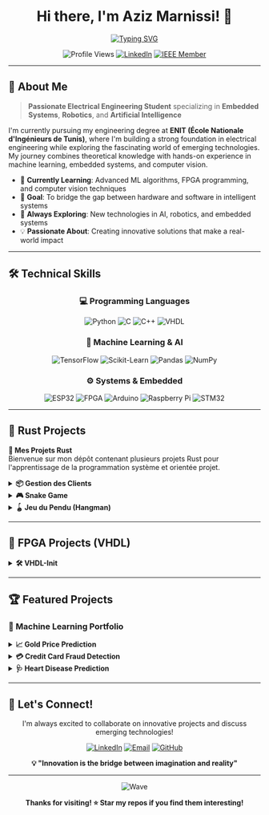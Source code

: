 <div align="center">
  <h1>Hi there, I'm Aziz Marnissi! 👋</h1>

  [![Typing SVG](https://readme-typing-svg.herokuapp.com?font=Fira+Code&pause=1000&color=2E8B57&center=true&vCenter=true&width=600&lines=Aspiring+Electrical+Engineer+%7C+ENIT;Embedded+Systems+%26+Robotics+Enthusiast;Machine+Learning+%7C+AI+%7C+Deep+Learning;Python+%7C+C%2FC%2B%2B+%7C+VHDL+%7C+FPGA;Computer+Vision+%26+Data+Science)](https://git.io/typing-svg)

  ![Profile Views](https://komarev.com/ghpvc/?username=azizmarnissi&color=brightgreen&style=flat-square)
  [![LinkedIn](https://img.shields.io/badge/-LinkedIn-0077B5?style=flat-square&logo=linkedin&logoColor=white)](https://www.linkedin.com/in/aziz-marnissi)
  [![IEEE Member](https://img.shields.io/badge/IEEE-Member-00629B?style=flat-square&logo=ieee&logoColor=white)](https://www.ieee.org/)
</div>

---

## 🚀 About Me

> **Passionate Electrical Engineering Student** specializing in **Embedded Systems**, **Robotics**, and **Artificial Intelligence**

I'm currently pursuing my engineering degree at **ENIT (École Nationale d'Ingénieurs de Tunis)**, where I'm building a strong foundation in electrical engineering while exploring the fascinating world of emerging technologies. My journey combines theoretical knowledge with hands-on experience in machine learning, embedded systems, and computer vision.

- 🔬 **Currently Learning**: Advanced ML algorithms, FPGA programming, and computer vision techniques
- 🎯 **Goal**: To bridge the gap between hardware and software in intelligent systems
- 🌱 **Always Exploring**: New technologies in AI, robotics, and embedded systems
- 💡 **Passionate About**: Creating innovative solutions that make a real-world impact

---

## 🛠️ Technical Skills

<div align="center">

### 💻 Programming Languages

![Python](https://img.shields.io/badge/Python-3776AB?style=for-the-badge&logo=python&logoColor=white)
![C](https://img.shields.io/badge/C-00599C?style=for-the-badge&logo=c&logoColor=white)
![C++](https://img.shields.io/badge/C++-00599C?style=for-the-badge&logo=cplusplus&logoColor=white)
![VHDL](https://img.shields.io/badge/VHDL-FFA500?style=for-the-badge&logo=verilog&logoColor=white)

### 🤖 Machine Learning & AI

![TensorFlow](https://img.shields.io/badge/TensorFlow-FF6F00?style=for-the-badge&logo=tensorflow&logoColor=white)
![Scikit-Learn](https://img.shields.io/badge/scikit--learn-F7931E?style=for-the-badge&logo=scikit-learn&logoColor=white)
![Pandas](https://img.shields.io/badge/pandas-150458?style=for-the-badge&logo=pandas&logoColor=white)
![NumPy](https://img.shields.io/badge/numpy-013243?style=for-the-badge&logo=numpy&logoColor=white)

### ⚙️ Systems & Embedded

![ESP32](https://img.shields.io/badge/ESP32-3C3C3C?style=for-the-badge&logo=espressif&logoColor=white)
![FPGA](https://img.shields.io/badge/FPGA-FF6C37?style=for-the-badge&logo=xilinx&logoColor=white)
![Arduino](https://img.shields.io/badge/Arduino-00979D?style=for-the-badge&logo=arduino&logoColor=white)
![Raspberry Pi](https://img.shields.io/badge/Raspberry%20Pi-A22846?style=for-the-badge&logo=raspberry-pi&logoColor=white)
![STM32](https://img.shields.io/badge/STM32-03234B?style=for-the-badge&logo=STMicroelectronics&logoColor=white)

</div>

---

## 🦀 Rust Projects

**🚀 Mes Projets Rust**  
Bienvenue sur mon dépôt contenant plusieurs projets Rust pour l'apprentissage de la programmation système et orientée projet.

<details>
<summary><strong>📦 Gestion des Clients</strong></summary>

**Description**: Un système CRUD pour gérer les employés et leurs enfants  
**Technologies**:  
- Utilisation avancée des structs et Vec  
- Lecture/écriture de fichiers  
- Architecture modulaire en Rust  
</details>

<details>
<summary><strong>🎮 Snake Game</strong></summary>

**Description**: Jeu Snake en 2D avec piston_window  
**Technologies**:  
- Bibliothèque graphique piston_window  
- Gestion des entrées utilisateur  
- Logique de jeu en Rust pur  
</details>

<details>
<summary><strong>🪀 Jeu du Pendu (Hangman)</strong></summary>

**Description**: Jeu de devinette de mots en CLI  
**Technologies**:  
- Gestion des chaînes de caractères  
- Boucles et conditions complexes  
- Interface console interactive  
</details>

---

## 🔌 FPGA Projects (VHDL)

<details>
<summary><strong>🛠️ VHDL-Init</strong></summary>

**Repo**: [github.com/Aziz-Marnissi/VHDL-Init](https://github.com/Aziz-Marnissi/VHDL-Init)  
**Description**: Collection de projets VHDL de base pour apprendre le développement sur FPGA avec Xilinx Vivado / ModelSim.  
**Contenu** :
- Portes logiques (AND, OR, XOR…)
- Compteur 4 bits
- Afficheur 7 segments
- Multiplexeurs / Démultiplexeurs
- Machine à états

</details>

---

## 🏆 Featured Projects

### 🥇 Machine Learning Portfolio

<details>
<summary><strong>📈 Gold Price Prediction</strong></summary>
ML model predicting Gold ETF prices with Random Forest Regressor (Python, Pandas, Scikit-learn)
</details>

<details>
<summary><strong>💳 Credit Card Fraud Detection</strong></summary>
Imbalanced classification problem solved with Logistic Regression (Python, Seaborn, Matplotlib)
</details>

<details>
<summary><strong>🩺 Heart Disease Prediction</strong></summary>
Healthcare ML model with clinical data preprocessing (Scikit-learn, Pandas)
</details>

---

## 🤝 Let's Connect!

<div align="center">

I'm always excited to collaborate on innovative projects and discuss emerging technologies!

[![LinkedIn](https://img.shields.io/badge/LinkedIn-0077B5?style=for-the-badge&logo=linkedin&logoColor=white)](https://www.linkedin.com/in/aziz-marnissi)
[![Email](https://img.shields.io/badge/Email-D14836?style=for-the-badge&logo=gmail&logoColor=white)](mailto:aziz.marnissi@example.com)
[![GitHub](https://img.shields.io/badge/GitHub-100000?style=for-the-badge&logo=github&logoColor=white)](https://github.com/azizmarnissi)

**💡 "Innovation is the bridge between imagination and reality"**

</div>

---

<div align="center">

![Wave](https://raw.githubusercontent.com/mayhemantt/mayhemantt/Update/svg/Bottom.svg)

**Thanks for visiting! ⭐ Star my repos if you find them interesting!**

</div>

